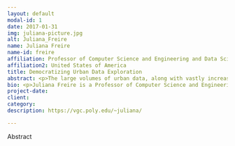 ```yaml
---
layout: default
modal-id: 1
date: 2017-01-31
img: juliana-picture.jpg
alt: Juliana_Freire
name: Juliana Freire
name-id: freire
affiliation: Professor of Computer Science and Engineering and Data Science Executive Director, NYU Moore-Sloan Data Science Environment 
affiliation2: United States of America
title: Democratizing Urban Data Exploration
abstract: <p>The large volumes of urban data, along with vastly increased computing power, open up new opportunities to better understand cities. Encouraging success stories show that data can be leveraged to make operations more efficient, inform policies and planning, and improve the quality of life for residents. However, analyzing urban data often requires a staggering amount of work, from identifying relevant data sets, cleaning and integrating them, to performing exploratory analyses and creating predictive models that must take into account spatio-temporal processes. Our long-term goal is to enable domain experts to crack the code of cities by freely exploring the vast amounts of urban data.  In this talk, we will present methods and systems that combine data management, analytics, and visualization to increase the level of interactivity, scalability, and usability for urban data exploration.</p>
bio: <p>Juliana Freire is a Professor of Computer Science and Engineering and Data Science at New York University.  She holds an appointment at the Courant Institute for Mathematical Science, is a faculty member at the NYU Center for Urban Science and at the NYU Center of Data Science. She is the executive director of the NYU Moore-Sloan Data Science Environment, chair of the ACM SIGMOD and a council member of the Computing Community Consortium (CCC). Her recent research has focused on big-data analysis and visualization, large-scale information integration, web crawling and domain discovery, provenance management, and computational reproducibility. Prof. Freire is an active member of the database and Web research communities, with over 170 technical papers, several open-source systems, and 12 U.S. patents.  She is an ACM Fellow and a recipient of an NSF CAREER, two IBM Faculty awards, and a Google Faculty Research award. She has chaired or co-chaired workshops and conferences, and participated as a program committee member in over 70 events.  Her research grants are from the National Science Foundation, DARPA, Department of Energy, National Institutes of Health, Sloan Foundation, Gordon and Betty Moore Foundation, W. M. Keck Foundation, Google, Amazon, AT&T, the University of Utah, New York University, Microsoft Research, Yahoo! and IBM.</p>
project-date:
client:
category:
description: https://vgc.poly.edu/~juliana/

---
```


Abstract
